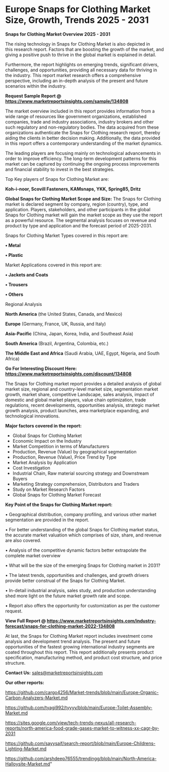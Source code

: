  # Europe Snaps for Clothing Market Size, Growth, Trends 2025 - 2031

<Strong> Snaps for Clothing Market Overview 2025 - 2031</strong>

The rising technology in Snaps for Clothing Market is also depicted in this research report. Factors that are boosting the growth of the market, and giving a positive push to thrive in the global market is explained in detail.

Furthermore, the report highlights on emerging trends, significant drivers, challenges, and opportunities, providing all necessary data for thriving in the industry. This report market research offers a comprehensive perspective, including an in-depth analysis of the present and future scenarios within the industry.

<strong>Request Sample Report @ <a href=https://www.marketreportsinsights.com/sample/134808>https://www.marketreportsinsights.com/sample/134808</a></strong>

The market overview included in this report provides information from a wide range of resources like government organizations, established companies, trade and industry associations, industry brokers and other such regulatory and non-regulatory bodies. The data acquired from these organizations authenticate the Snaps for Clothing research report, thereby aiding the clients in better decision making. Additionally, the data provided in this report offers a contemporary understanding of the market dynamics.

The leading players are focusing mainly on technological advancements in order to improve efficiency. The long-term development patterns for this market can be captured by continuing the ongoing process improvements and financial stability to invest in the best strategies.

Top Key players of Snaps for Clothing Market are:

<strong>Koh-i-noor, Scovill Fasteners, KAMsnaps, YKK, Spring85, Dritz</strong>

<strong><b>Global Snaps for Clothing Market Scope and Size:</b></strong>
The Snaps for Clothing market is declared segment by company, region (country), type, and application. Players, stakeholders, and other participants in the global Snaps for Clothing market will gain the market scope as they use the report as a powerful resource. The segmental analysis focuses on revenue and product by type and application and the forecast period of 2025-2031.

Snaps for Clothing Market Types covered in this report are:

<strong>• Metal

• Plastic</strong>

Market Applications covered in this report are:

<strong>• Jackets and Coats

• Trousers

• Others</strong> 

Regional Analysis

<strong>North America</strong> (the United States, Canada, and Mexico)

<strong>Europe</strong> (Germany, France, UK, Russia, and Italy)

<strong>Asia-Pacific</strong> (China, Japan, Korea, India, and Southeast Asia)

<strong>South America</strong> (Brazil, Argentina, Colombia, etc.)

<strong>The Middle East and Africa</strong> (Saudi Arabia, UAE, Egypt, Nigeria, and South Africa)

<strong>Go For Interesting Discount Here: <a href=https://www.marketreportsinsights.com/discount/134808>https://www.marketreportsinsights.com/discount/134808</a></strong>

The Snaps for Clothing market report provides a detailed analysis of global market size, regional and country-level market size, segmentation market growth, market share, competitive Landscape, sales analysis, impact of domestic and global market players, value chain optimization, trade regulations, recent developments, opportunities analysis, strategic market growth analysis, product launches, area marketplace expanding, and technological innovations.

<strong><b>Major factors covered in the report:</b></strong>
<ul>
  <li>Global Snaps for Clothing Market </li>
  <li>Economic Impact on the Industry</li>
  <li>Market Competition in terms of Manufacturers</li>
  <li>Production, Revenue (Value) by geographical segmentation</li>
  <li>Production, Revenue (Value), Price Trend by Type</li>
  <li>Market Analysis by Application</li>
  <li>Cost Investigation</li>
  <li>Industrial Chain, Raw material sourcing strategy and Downstream Buyers</li>
  <li>Marketing Strategy comprehension, Distributors and Traders</li>
  <li>Study on Market Research Factors</li>
  <li>Global Snaps for Clothing Market Forecast</li>
</ul>

<strong><b>Key Point of the Snaps for Clothing Market report:</b></strong>

• Geographical distribution, company profiling, and various other market segmentation are provided in the report.

• For better understanding of the global Snaps for Clothing market status, the accurate market valuation which comprises of size, share, and revenue are also covered.

• Analysis of the competitive dynamic factors better extrapolate the complete market overview

• What will be the size of the emerging Snaps for Clothing market in 2031?

• The latest trends, opportunities and challenges, and growth drivers provide better construal of the Snaps for Clothing Market.

• In-detail industrial analysis, sales study, and production understanding shed more light on the future market growth rate and scope.

• Report also offers the opportunity for customization as per the customer request.

<strong><b>View Full Report @ <a href=https://www.marketreportsinsights.com/industry-forecast/snaps-for-clothing-market-2022-134808>https://www.marketreportsinsights.com/industry-forecast/snaps-for-clothing-market-2022-134808</a></b></strong>


At last, the Snaps for Clothing Market report includes investment come analysis and development trend analysis. The present and future opportunities of the fastest growing international industry segments are coated throughout this report. This report additionally presents product specification, manufacturing method, and product cost structure, and price structure.

<strong>Contact Us:</strong>
sales@marketreportsinsights.com

<strong>Our other reports:</strong>

<a href=https://github.com/cargo4256/Market-trends/blob/main/Europe-Organic-Carbon-Analyzers-Market.md>https://github.com/cargo4256/Market-trends/blob/main/Europe-Organic-Carbon-Analyzers-Market.md</a>

<a href=https://github.com/tyagi992/tyyyy/blob/main/Europe-Toilet-Assembly-Market.md>https://github.com/tyagi992/tyyyy/blob/main/Europe-Toilet-Assembly-Market.md</a>

<a href=https://sites.google.com/view/tech-trends-nexus/all-research-reports/north-america-food-grade-gases-market-to-witness-xx-cagr-by-2031>https://sites.google.com/view/tech-trends-nexus/all-research-reports/north-america-food-grade-gases-market-to-witness-xx-cagr-by-2031</a>

<a href=https://github.com/sayysaif/search-report/blob/main/Europe-Childrens-Lighting-Market.md>https://github.com/sayysaif/search-report/blob/main/Europe-Childrens-Lighting-Market.md</a>

<a href=https://github.com/arshdeep76555/trendingg/blob/main/North-America-Halloysite-Market.md>https://github.com/arshdeep76555/trendingg/blob/main/North-America-Halloysite-Market.md</a>"
